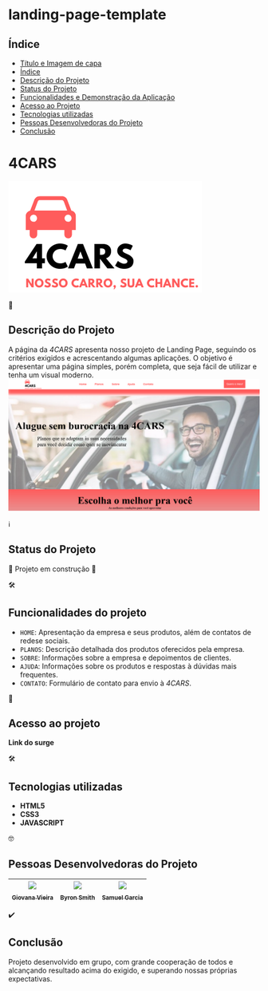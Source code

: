 # landing-page-template

## Índice

* [Título e Imagem de capa](#4cars)
* [Índice](#índice)
* [Descrição do Projeto](#descrição-do-projeto)
* [Status do Projeto](#status-do-projeto)
* [Funcionalidades e Demonstração da Aplicação](#funcionalidades-do-projeto)
* [Acesso ao Projeto](#acesso-ao-projeto)
* [Tecnologias utilizadas](#tecnologias-utilizadas)
* [Pessoas Desenvolvedoras do Projeto](#pessoas-desenvolvedoras-do-projeto)
* [Conclusão](#conclusão)


# 4CARS

![Logo da 4CARS](img/logo-footer.png)

📝
## Descrição do Projeto

A página da *4CARS* apresenta nosso projeto de Landing Page, seguindo os critérios exigidos e acrescentando algumas aplicações. O objetivo é apresentar uma página simples, porém completa, que seja fácil de utilizar e tenha um visual moderno.
![Logo da 4CARS](img/print_readme.png)

ℹ️
## Status do Projeto

🚧 Projeto em construção 🚧 


🛠️ 
## Funcionalidades do projeto

- `HOME`: Apresentação da empresa e seus produtos, além de contatos de redese sociais.
- `PLANOS`: Descrição detalhada dos produtos oferecidos pela empresa.
- `SOBRE`: Informações sobre a empresa e depoimentos de clientes.
- `AJUDA`: Informações sobre os produtos e respostas à dúvidas mais frequentes.
- `CONTATO`: Formulário de contato para envio à *4CARS*.

📁
## Acesso ao projeto

**Link do surge**

🛠️
## Tecnologias utilizadas

- **HTML5**
- **CSS3**
- **JAVASCRIPT**

🤓
## Pessoas Desenvolvedoras do Projeto

| [<img src="https://avatars.githubusercontent.com/u/102439115?s=40&v=4" width=115><br><sub>Giovana Vieira</sub>](https://github.com/gioivieira) |  [<img src="https://avatars.githubusercontent.com/u/74737156?v=4" width=115><br><sub>Byron Smith</sub>](https://github.com/byron-smith-nobrega) |  [<img src="https://avatars.githubusercontent.com/u/102331990?v=4" width=115><br><sub>Samuel Garcia</sub>](https://github.com/Samuca010) |
| :---: | :---: | :---: |


✔️
## Conclusão

Projeto desenvolvido em grupo, com grande cooperação de todos e alcançando resultado acima do exigido, e superando nossas próprias expectativas.